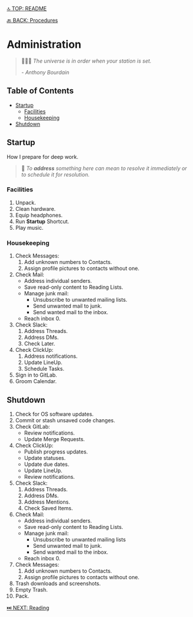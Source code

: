 [🔝 TOP: README](README.md)

[🔙 BACK: Procedures](README.md#procedures)

Administration
=========================

> 👨🏻‍🍳 *The universe is in order when your station is set.*
> 
> *- Anthony Bourdain*

Table of Contents
---------------------------

- [Startup](#startup)
	- [Facilities](#facilities)
	- [Housekeeping](#housekeeping)
- [Shutdown](#shutdown)

Startup
-----------

How I prepare for deep work.

> 📝 *To **address** something here can mean to resolve it immediately or to schedule it for resolution.*

### Facilities

1. Unpack.
2. Clean hardware.
3. Equip headphones.
4. Run **Startup** Shortcut.
5. Play music.

### Housekeeping

1. Check Messages:
	1. Add unknown numbers to Contacts.
	2. Assign profile pictures to contacts without one.
2. Check Mail:
	- Address individual senders.
	- Save read-only content to Reading Lists.
	- Manage junk mail:
		- Unsubscribe to unwanted mailing lists.
		- Send unwanted mail to junk.
		- Send wanted mail to the inbox.
	- Reach inbox 0.
3. Check Slack:
	1. Address Threads.
	2. Address DMs.
	3. Check Later.
4. Check ClickUp:
	1. Address notifications.
	2. Update LineUp.
	3. Schedule Tasks.
5. Sign in to GitLab.
6. Groom Calendar.

Shutdown
-------------

1. Check for OS software updates.
2. Commit or stash unsaved code changes.
3. Check GitLab:
	- Review notifications.
	- Update Merge Requests.
4. Check ClickUp:
	- Publish progress updates.
	- Update statuses.
	- Update due dates.
	- Update LineUp.
	- Review notifications.
5. Check Slack:
	1. Address Threads.
	2. Address DMs.
	3. Address Mentions.
	4. Check Saved Items.
6. Check Mail:
	- Address individual senders.
	- Save read-only content to Reading Lists.
	- Manage junk mail:
		- Unsubscribe to unwanted mailing lists
		- Send unwanted mail to junk.
		- Send wanted mail to the inbox.
	- Reach inbox 0.
7. Check Messages:
	1. Add unknown numbers to Contacts.
	2. Assign profile pictures to contacts without one.
8. Trash downloads and screenshots.
9. Empty Trash.
11. Pack.

[⏭️ NEXT: Reading](README.md#reading)
